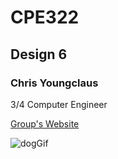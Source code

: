 # CPE322 
## Design 6
### Chris Youngclaus
3/4 Computer Engineer


[Group's Website](https://sites.google.com/stevens.edu/cpe322-group16/home)

![dogGif](https://www.animatedimages.org/data/media/99/animated-mini-gif-image-0182.gif)

